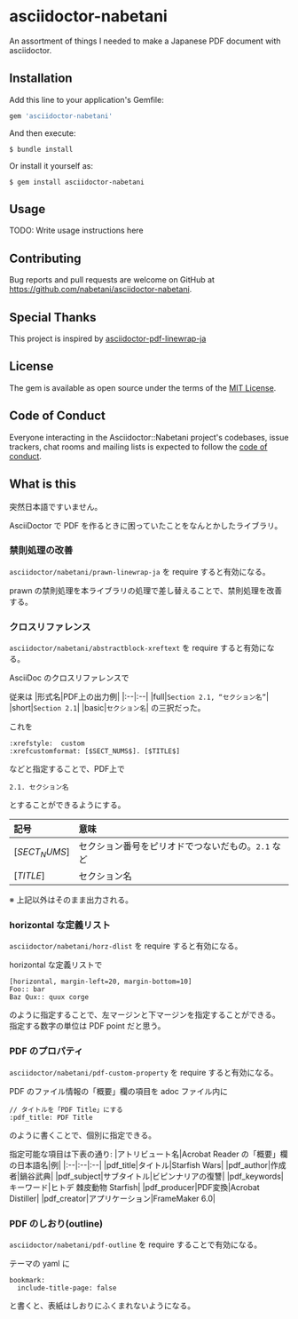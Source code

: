 # asciidoctor-nabetani

An assortment of things I needed to make a Japanese PDF document with asciidoctor.

## Installation

Add this line to your application's Gemfile:

```ruby
gem 'asciidoctor-nabetani'
```

And then execute:

```
$ bundle install
```

Or install it yourself as:

```
$ gem install asciidoctor-nabetani
```


## Usage

TODO: Write usage instructions here

## Contributing

Bug reports and pull requests are welcome on GitHub at https://github.com/nabetani/asciidoctor-nabetani.

## Special Thanks

This project is inspired by [asciidoctor-pdf-linewrap-ja](https://github.com/fuka/asciidoctor-pdf-linewrap-ja)

## License

The gem is available as open source under the terms of the [MIT License](https://opensource.org/licenses/MIT).

## Code of Conduct

Everyone interacting in the Asciidoctor::Nabetani project's codebases, issue trackers, chat rooms and mailing lists is expected to follow the [code of conduct](https://github.com/[USERNAME]/asciidoctor-nabetani/blob/master/CODE_OF_CONDUCT.md).

## What is this

突然日本語ですいません。

AsciiDoctor で PDF を作るときに困っていたことをなんとかしたライブラリ。

### 禁則処理の改善

`asciidoctor/nabetani/prawn-linewrap-ja` を require すると有効になる。

prawn の禁則処理を本ライブラリの処理で差し替えることで、禁則処理を改善する。

### クロスリファレンス

`asciidoctor/nabetani/abstractblock-xreftext` を require すると有効になる。

AsciiDoc のクロスリファレンスで

従来は
|形式名|PDF上の出力例|
|:--|:--|
|full|`Section 2.1, “セクション名”`|
|short|`Section 2.1`|
|basic|`セクション名`|
の三択だった。

これを

```
:xrefstyle:  custom
:xrefcustomformat: [$SECT_NUMS$]. [$TITLE$]
```
などと指定することで、PDF上で
```
2.1. セクション名
```
とすることができるようにする。

|記号|意味|
|:--|:--|
|[$SECT_NUMS$]|セクション番号をピリオドでつないだもの。`2.1` など|
|[$TITLE$]|セクション名|

※ 上記以外はそのまま出力される。

### horizontal な定義リスト

`asciidoctor/nabetani/horz-dlist` を require すると有効になる。

horizontal な定義リストで
```
[horizontal, margin-left=20, margin-bottom=10]
Foo:: bar
Baz Qux:: quux corge
```
のように指定することで、左マージンと下マージンを指定することができる。
指定する数字の単位は PDF point だと思う。

### PDF のプロパティ

`asciidoctor/nabetani/pdf-custom-property` を require すると有効になる。

PDF のファイル情報の「概要」欄の項目を adoc ファイル内に

```
// タイトルを「PDF Title」にする
:pdf_title: PDF Title
```

のように書くことで、個別に指定できる。

指定可能な項目は下表の通り:
|アトリビュート名|Acrobat Reader の「概要」欄の日本語名|例|
|:--|:--|:--|
|pdf_title|タイトル|Starfish Wars|
|pdf_author|作成者|鍋谷武典|
|pdf_subject|サブタイトル|ビピンナリアの復讐|
|pdf_keywords|キーワード|ヒトデ 棘皮動物 Starfish|
|pdf_producer|PDF変換|Acrobat Distiller|
|pdf_creator|アプリケーション|FrameMaker 6.0|

### PDF のしおり(outline)

`asciidoctor/nabetani/pdf-outline` を require することで有効になる。

テーマの yaml に
```
bookmark:
  include-title-page: false
```
と書くと、表紙はしおりにふくまれないようになる。







